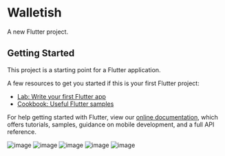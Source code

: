 # Walletish

A new Flutter project.

## Getting Started

This project is a starting point for a Flutter application.

A few resources to get you started if this is your first Flutter project:

- [Lab: Write your first Flutter app](https://flutter.dev/docs/get-started/codelab)
- [Cookbook: Useful Flutter samples](https://flutter.dev/docs/cookbook)

For help getting started with Flutter, view our
[online documentation](https://flutter.dev/docs), which offers tutorials,
samples, guidance on mobile development, and a full API reference.


![image](https://github.com/ismailvc1111/TFG/blob/master/s1.png)
![image](https://github.com/ismailvc1111/TFG/blob/master/s2.png)
![image](https://github.com/ismailvc1111/TFG/blob/master/s4.png)
![image](https://github.com/ismailvc1111/TFG/blob/master/s5.png)
![image](https://github.com/ismailvc1111/TFG/blob/master/s6.png)
